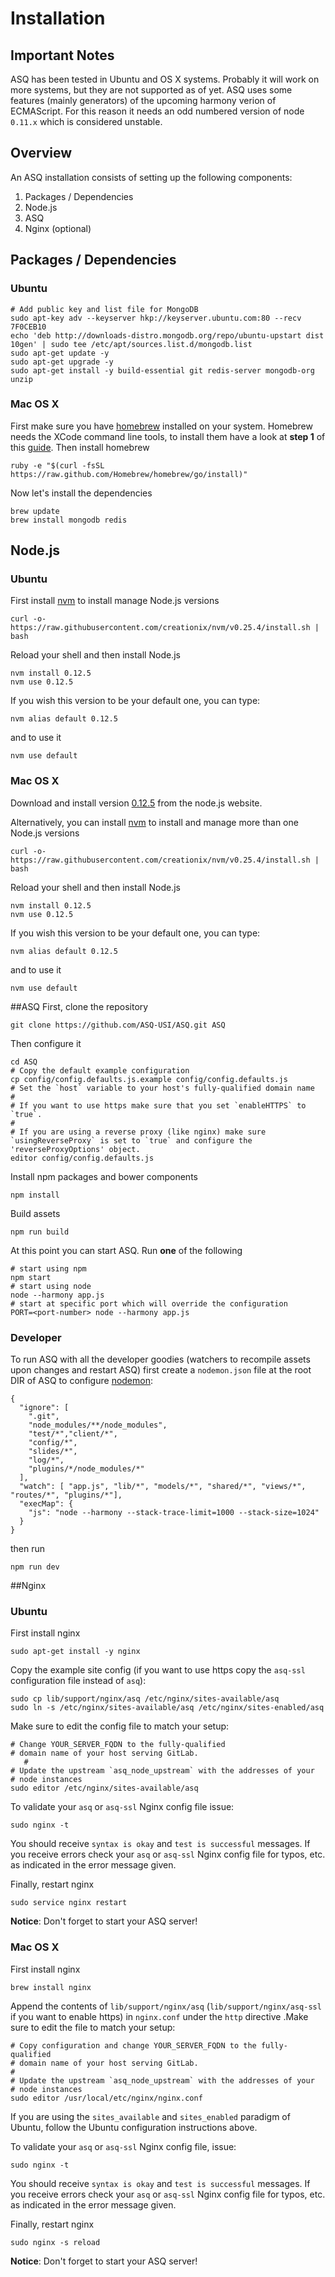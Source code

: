 # Installation

## Important Notes
ASQ has been tested in Ubuntu and OS X systems. Probably it will work on more systems, but they are not supported as of yet.
ASQ uses some features (mainly generators) of the upcoming harmony verion of ECMAScript. For this reason it needs an odd numbered version of node `0.11.x` which is considered unstable.

## Overview
An ASQ installation consists of setting up the following components:

1. Packages / Dependencies
1. Node.js
1. ASQ
1. Nginx (optional)


## Packages / Dependencies
### Ubuntu
    # Add public key and list file for MongoDB
    sudo apt-key adv --keyserver hkp://keyserver.ubuntu.com:80 --recv 7F0CEB10
    echo 'deb http://downloads-distro.mongodb.org/repo/ubuntu-upstart dist 10gen' | sudo tee /etc/apt/sources.list.d/mongodb.list
    sudo apt-get update -y
    sudo apt-get upgrade -y
    sudo apt-get install -y build-essential git redis-server mongodb-org unzip
### Mac OS X
First make sure you have [homebrew](http://brew.sh/) installed on your system. Homebrew needs the XCode command line tools, to install them have a look at __step 1__ of this [guide](http://www.moncefbelyamani.com/how-to-install-xcode-homebrew-git-rvm-ruby-on-mac/). Then install homebrew

    ruby -e "$(curl -fsSL https://raw.github.com/Homebrew/homebrew/go/install)"
Now let's install the dependencies

    brew update
    brew install mongodb redis
 

## Node.js
### Ubuntu
First install [nvm](https://github.com/creationix/nvm) to install manage Node.js versions

    curl -o- https://raw.githubusercontent.com/creationix/nvm/v0.25.4/install.sh | bash
Reload your shell and then install Node.js

    nvm install 0.12.5
    nvm use 0.12.5
If you wish this version to be your default one, you can type:

    nvm alias default 0.12.5
and to use it

    nvm use default


### Mac OS X
Download and install version [0.12.5](http://nodejs.org/dist/v0.12.5/node-v0.12.5.pkg) from  the node.js website.

Alternatively, you can install [nvm](https://github.com/creationix/nvm) to install and manage more than one Node.js versions

    curl -o- https://raw.githubusercontent.com/creationix/nvm/v0.25.4/install.sh | bash
Reload your shell and then install Node.js

    nvm install 0.12.5
    nvm use 0.12.5
If you wish this version to be your default one, you can type:

    nvm alias default 0.12.5
and to use it

    nvm use default


##ASQ
First, clone the repository

    git clone https://github.com/ASQ-USI/ASQ.git ASQ
Then configure it

    cd ASQ
    # Copy the default example configuration
    cp config/config.defaults.js.example config/config.defaults.js
    # Set the `host` variable to your host's fully-qualified domain name
    #
    # If you want to use https make sure that you set `enableHTTPS` to `true`.
    #
    # If you are using a reverse proxy (like nginx) make sure `usingReverseProxy` is set to `true` and configure the 'reverseProxyOptions' object.
    editor config/config.defaults.js
Install npm packages and bower components
    
    npm install
Build assets

    npm run build

At this point you can start ASQ. Run __one__ of the following

    # start using npm
    npm start
    # start using node
    node --harmony app.js
    # start at specific port which will override the configuration
    PORT=<port-number> node --harmony app.js

### Developer
To run ASQ with all the developer goodies (watchers to recompile assets upon changes and restart ASQ) first create a `nodemon.json` file at the root DIR of ASQ to configure [nodemon](https://github.com/remy/nodemon):

    {
      "ignore": [
        ".git",
        "node_modules/**/node_modules",
        "test/*","client/*",
        "config/*",
        "slides/*",
        "log/*",
        "plugins/*/node_modules/*"
      ],
      "watch": [ "app.js", "lib/*", "models/*", "shared/*", "views/*", "routes/*", "plugins/*"],
      "execMap": {
        "js": "node --harmony --stack-trace-limit=1000 --stack-size=1024"
      }
    }


then run

    npm run dev


##Nginx
### Ubuntu
First install nginx

    sudo apt-get install -y nginx

Copy the example site config (if you want to use https copy the `asq-ssl` configuration file instead of `asq`):

    sudo cp lib/support/nginx/asq /etc/nginx/sites-available/asq
    sudo ln -s /etc/nginx/sites-available/asq /etc/nginx/sites-enabled/asq

Make sure to edit the config file to match your setup:

    # Change YOUR_SERVER_FQDN to the fully-qualified
    # domain name of your host serving GitLab.
       #
    # Update the upstream `asq_node_upstream` with the addresses of your
    # node instances
    sudo editor /etc/nginx/sites-available/asq
To validate your `asq` or `asq-ssl` Nginx config file issue:

    sudo nginx -t
    
You should receive `syntax is okay` and `test is successful` messages. If you receive errors check your `asq` or `asq-ssl` Nginx config file for typos, etc. as indicated in the error message given.

Finally, restart nginx

    sudo service nginx restart
__Notice__: Don't forget to start your ASQ server!

### Mac OS X
First install nginx

    brew install nginx

Append the contents of `lib/support/nginx/asq` (`lib/support/nginx/asq-ssl` if you want to enable https) in `nginx.conf` under the `http` directive .Make sure to edit the file to match your setup:

    # Copy configuration and change YOUR_SERVER_FQDN to the fully-qualified
    # domain name of your host serving GitLab.
    #
    # Update the upstream `asq_node_upstream` with the addresses of your
    # node instances
    sudo editor /usr/local/etc/nginx/nginx.conf

If you are using the `sites_available` and `sites_enabled` paradigm of Ubuntu, follow the Ubuntu configuration instructions above.

To validate your `asq` or `asq-ssl` Nginx config file, issue:

    sudo nginx -t
    
You should receive `syntax is okay` and `test is successful` messages. If you receive errors check your `asq` or `asq-ssl` Nginx config file for typos, etc. as indicated in the error message given.

Finally, restart nginx

    sudo nginx -s reload
__Notice__: Don't forget to start your ASQ server!



